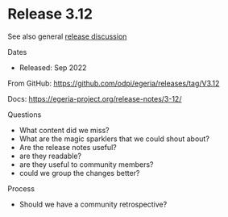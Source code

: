 # Release 3.12

See also general [release discussion](release.md)

Dates
* Released: Sep 2022

From GitHub: https://github.com/odpi/egeria/releases/tag/V3.12

Docs: https://egeria-project.org/release-notes/3-12/

Questions
* What content did we miss?
* What are the magic sparklers that we could shout about?
* Are the release notes useful?
* are they readable?
* are they useful to community members?
* could we group the changes better?

Process
* Should we have a community retrospective?
